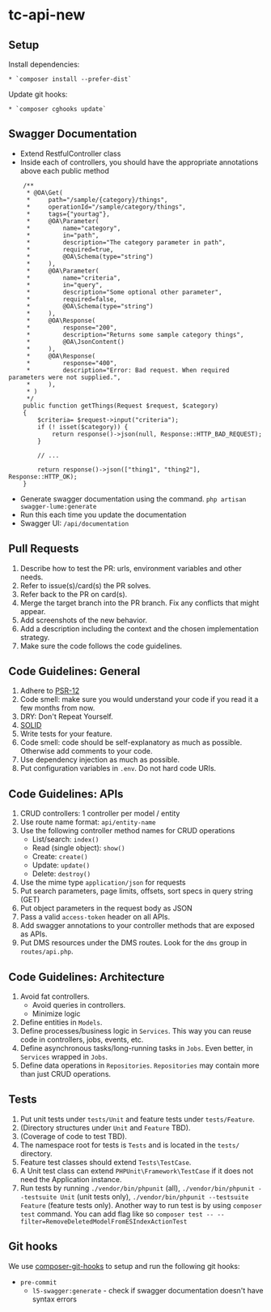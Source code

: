 # tc-api-new

## Setup

Install dependencies:

    * `composer install --prefer-dist`

Update git hooks:

    * `composer cghooks update`


## Swagger Documentation
 - Extend RestfulController class
 - Inside each of controllers, you should have the appropriate annotations above each public method
```
    /**
     * @OA\Get(
     *     path="/sample/{category}/things",
     *     operationId="/sample/category/things",
     *     tags={"yourtag"},
     *     @OA\Parameter(
     *         name="category",
     *         in="path",
     *         description="The category parameter in path",
     *         required=true,
     *         @OA\Schema(type="string")
     *     ),
     *     @OA\Parameter(
     *         name="criteria",
     *         in="query",
     *         description="Some optional other parameter",
     *         required=false,
     *         @OA\Schema(type="string")
     *     ),
     *     @OA\Response(
     *         response="200",
     *         description="Returns some sample category things",
     *         @OA\JsonContent()
     *     ),
     *     @OA\Response(
     *         response="400",
     *         description="Error: Bad request. When required parameters were not supplied.",
     *     ),
     * )
     */
    public function getThings(Request $request, $category)
    {
        $criteria= $request->input("criteria");
        if (! isset($category)) {
            return response()->json(null, Response::HTTP_BAD_REQUEST);
        }

        // ...

        return response()->json(["thing1", "thing2"], Response::HTTP_OK);
    }
```
- Generate swagger documentation using the command.
`php artisan swagger-lume:generate`
- Run this each time you update the documentation
- Swagger UI: `/api/documentation`

## Pull Requests

1. Describe how to test the PR: urls, environment variables and other needs.
2. Refer to issue(s)/card(s) the PR solves.
3. Refer back to the PR on card(s).
4. Merge the target branch into the PR branch. Fix any conflicts that might appear.
5. Add screenshots of the new behavior.
6. Add a description including the context and the chosen implementation strategy.
7. Make sure the code follows the code guidelines.

## Code Guidelines: General

1. Adhere to [PSR-12](https://www.php-fig.org/psr/psr-12/)
2. Code smell: make sure you would understand your code if you read it a few months from now.
3. DRY: Don't Repeat Yourself.
4. [SOLID](https://en.wikipedia.org/wiki/SOLID)
6. Write tests for your feature.
7. Code smell: code should be self-explanatory as much as possible. Otherwise add comments to your code. 
8. Use dependency injection as much as possible.
9. Put configuration variables in `.env`. Do not hard code URIs.

## Code Guidelines: APIs

1. CRUD controllers: 1 controller per model / entity
2. Use route name format: `api/entity-name`
2. Use the following controller method names for CRUD operations
    * List/search: `index()` 
    * Read (single object): `show()`
    * Create: `create()`
    * Update: `update()`
    * Delete: `destroy()`
3. Use the mime type `application/json` for requests
4. Put search parameters, page limits, offsets, sort specs in query string (GET)
5. Put object parameters in the request body as JSON
6. Pass a valid `access-token` header on all APIs.
7. Add swagger annotations to your controller methods that are exposed as APIs. 
8. Put DMS resources under the DMS routes. Look for the `dms` group in `routes/api.php`.

## Code Guidelines: Architecture

1. Avoid fat controllers. 
    * Avoid queries in controllers.
    * Minimize logic
2. Define entities in `Models`.
3. Define processes/business logic in `Services`. This way you can reuse code in controllers, jobs, events, etc. 
4. Define asynchronous tasks/long-running tasks in `Jobs`. Even better, in `Services` wrapped in `Jobs`. 
5. Define data operations in `Repositories`. `Repositories` may contain more than just CRUD operations.

## Tests

1. Put unit tests under `tests/Unit` and feature tests under `tests/Feature`. 
2. (Directory structures under `Unit` and `Feature` TBD).
3. (Coverage of code to test TBD).
4. The namespace root for tests is `Tests` and is located in the `tests/` directory.
5. Feature test classes should extend `Tests\TestCase`.
6. A Unit test class can extend `PHPUnit\Framework\TestCase` if it does not need the Application instance.
7. Run tests by running `./vendor/bin/phpunit` (all), `./vendor/bin/phpunit --testsuite Unit` (unit tests only), `./vendor/bin/phpunit --testsuite Feature` (feature tests only). Another way to run test is by using `composer test` command. You can add flag like so `composer test -- --filter=RemoveDeletedModelFromESIndexActionTest` 


## Git hooks

We use [composer-git-hooks](https://github.com/BrainMaestro/composer-git-hooks#composer-git-hooks) to setup and run the following git hooks:

* `pre-commit`
    * `l5-swagger:generate` - check if swagger documentation doesn't have syntax errors
